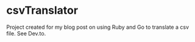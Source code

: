 # csvTranslator
Project created for my blog post on using Ruby and Go to translate a csv file. See Dev.to.

